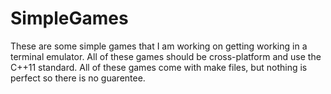# SimpleGames
These are some simple games that I am working on getting working in a terminal emulator. All of these games should be cross-platform and use the C++11 standard.
All of these games come with make files, but nothing is perfect so there is no guarentee.
